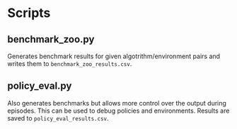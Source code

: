 # Scripts

## benchmark_zoo.py

Generates benchmark results for given algotrithm/environment pairs and writes them to `benchmark_zoo_results.csv`.

## policy_eval.py

Also generates benchmarks but allows more control over the output during episodes. This can be used to debug policies and environments. Results are saved to `policy_eval_results.csv`.